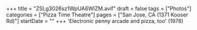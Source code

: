 +++
title = "ZSLg3026sz1WpUA6WIZM.avif"
draft = false
tags = ["Photos"]
categories = ["Pizza Time Theatre"]
pages = ["San Jose, CA (1371 Kooser Rd)"]
startDate = ""
+++
'Electronic penny arcade and pizza, too' (1978)
